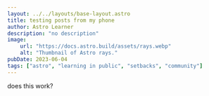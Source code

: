 ```yaml
---
layout: ../../layouts/base-layout.astro
title: testing posts from my phone
author: Astro Learner
description: "no description"
image: 
    url: "https://docs.astro.build/assets/rays.webp"
    alt: "Thumbnail of Astro rays."
pubDate: 2023-06-04
tags: ["astro", "learning in public", "setbacks", "community"]
---
```

does this work?